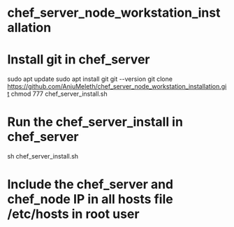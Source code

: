 # chef_server_node_workstation_installation
# Install git in chef_server
sudo apt update
sudo apt install git
git --version
git clone https://github.com/AnjuMeleth/chef_server_node_workstation_installation.git
chmod 777 chef_server_install.sh
# Run the chef_server_install in chef_server
sh chef_server_install.sh
# Include the chef_server and chef_node IP in all hosts file /etc/hosts in root user
